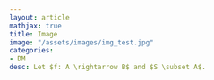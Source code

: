 ```yaml
---
layout: article
mathjax: true
title: Image
image: "/assets/images/img_test.jpg"
categories:
- DM
desc: Let $f: A \rightarrow B$ and $S \subset A$.

































































































































































































































































































































































 
imagealt: 
---
```


Let $f: A \rightarrow B$ and $S \subset A$.

































































































































































































































































































































































*Image* of set $S$ is the set of images (elements in [Codomain]({% post_url 2020-05-27-codomain %}) mapped to elements in set $S$) in set $B$.


































































































































































































































































































































































$$f(S) = \{ t | \exists s \in S (t=f(s))\}$$
































































































































































































































































































































































